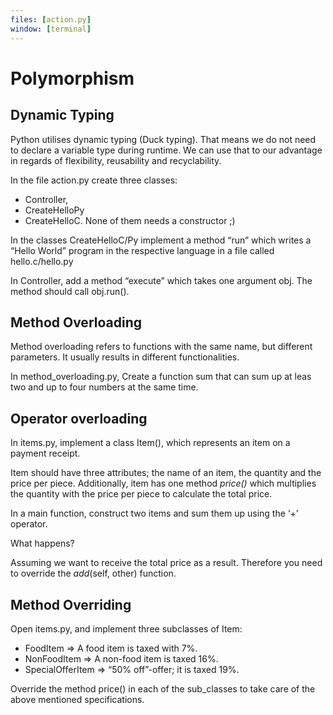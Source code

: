 ```yaml
---
files: [action.py]
window: [terminal]
---
```

# Polymorphism

## Dynamic Typing
Python utilises dynamic typing (Duck typing).
That means we do not need to declare a variable type during runtime.
We can use that to our advantage in regards of flexibility, reusability and recyclability.

In the file action.py create three classes:
* Controller,
* CreateHelloPy
* CreateHelloC.
None of them needs a constructor ;)

In the classes CreateHelloC/Py implement a method “run” which writes a “Hello World” program in the respective language in a file called hello.c/hello.py

In Controller, add a method “execute” which takes one argument obj. The method should call obj.run().

## Method Overloading
Method overloading refers to functions with the same name, but different parameters.
It usually results in different functionalities.

In method_overloading.py, Create a function sum that can sum up at leas two and up to four numbers at the same time.

## Operator overloading
In items.py, implement a class Item(), which represents an item on a payment receipt.

Item should have three attributes; the name of an item, the quantity and the price per piece.
Additionally, item has one method _price()_ which multiplies the quantity with the price per piece to calculate the total price.

In a main function, construct two items and sum them up using the ‘+’ operator.

What happens?

Assuming we want to receive the total price as a result.
Therefore you need to override the _add_(self, other) function.

## Method Overriding
Open items.py, and implement three subclasses of Item:
* FoodItem => A food item is taxed with 7%.
* NonFoodItem => A non-food item is taxed 16%.
* SpecialOfferItem => “50% off”-offer; it is taxed 19%.

Override the method price() in each of the sub_classes to take care of the above mentioned specifications.
